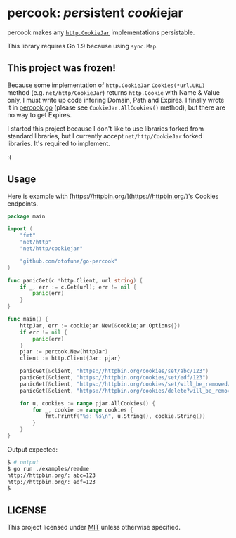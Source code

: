 percook: *per*sistent *cook*iejar
===
percook makes any [`http.CookieJar`](https://pkg.go.dev/net/http?tab=doc#CookieJar) implementations persistable.

This library requires Go 1.9 because using `sync.Map`.

**This project was frozen!**
---
Because some implementation of `http.CookieJar` `Cookies(*url.URL)` method (e.g. `net/http/CookieJar`) returns `http.Cookie` with Name & Value only, I must write up code infering Domain, Path and Expires.
I finally wrote it in [percook.go](./percook.go) (please see `CookieJar.AllCookies()` method), but there are no way to get Expires.

I started this project because I don't like to use libraries forked from standard libraries, but I currently accept `net/http/CookieJar` forked libraries. It's required to implement.

:(

Usage
---

Here is example with [https://httpbin.org/](https://httpbin.org/)'s Cookies endpoints.

```go
package main

import (
	"fmt"
	"net/http"
	"net/http/cookiejar"

	"github.com/otofune/go-percook"
)

func panicGet(c *http.Client, url string) {
	if _, err := c.Get(url); err != nil {
		panic(err)
	}
}

func main() {
	httpJar, err := cookiejar.New(&cookiejar.Options{})
	if err != nil {
		panic(err)
	}
	pjar := percook.New(httpJar)
	client := http.Client{Jar: pjar}

	panicGet(&client, "https://httpbin.org/cookies/set/abc/123")
	panicGet(&client, "https://httpbin.org/cookies/set/edf/123")
	panicGet(&client, "https://httpbin.org/cookies/set/will_be_removed/100")
	panicGet(&client, "https://httpbin.org/cookies/delete?will_be_removed=")

	for u, cookies := range pjar.AllCookies() {
		for _, cookie := range cookies {
			fmt.Printf("%s: %s\n", u.String(), cookie.String())
		}
	}
}
```

Output expected:

```sh
$ # output
$ go run ./examples/readme
http://httpbin.org/: abc=123
http://httpbin.org/: edf=123
$
```

LICENSE
---
This project licensed under [MIT](./LICENSE.txt) unless otherwise specified.

